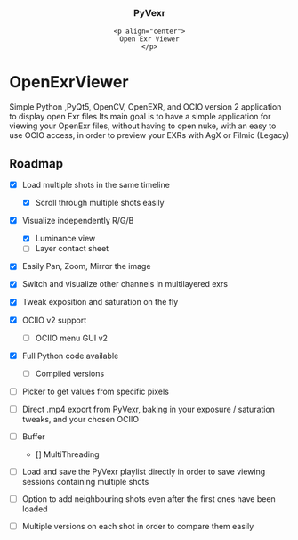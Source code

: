 <br />
<div align="center">
	<h3 align="center">PyVexr</h3>
	
	<p align="center">
	Open Exr Viewer
	</p>
</div>

# OpenExrViewer
Simple Python ,PyQt5, OpenCV, OpenEXR, and OCIO version 2 application to display open Exr files
Its main goal is to have a simple application for viewing your OpenExr files, without having to open nuke, with an easy to use OCIO access, in order to preview your EXRs with AgX or Filmic (Legacy)

## Roadmap

- [x] Load multiple shots in the same timeline
	- [x] Scroll through multiple shots easily
- [x] Visualize independently R/G/B 
	- [x] Luminance view
	- [ ] Layer contact sheet
- [x] Easily Pan, Zoom, Mirror the image
- [x] Switch and visualize other channels in multilayered exrs
- [x] Tweak exposition and saturation on the fly
- [x] OCIIO v2 support
	- [ ] OCIIO menu GUI v2
- [x] Full Python code available
	- [ ] Compiled versions
- [ ] Picker to get values from specific pixels
- [ ] Direct .mp4 export from PyVexr, baking in your exposure / saturation tweaks, and your chosen OCIIO
- [ ] Buffer 
	- [] MultiThreading
- [ ] Load and save the PyVexr playlist directly in order to save viewing sessions containing multiple shots
- [ ] Option to add neighbouring shots even after the first ones have been loaded
- [ ] Multiple versions on each shot in order to compare them easily

